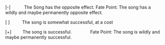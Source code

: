 [-]           The Song has the opposite effect.
		Fate Point: The song has a wildly and maybe permanently opposite effect.

[ ]          The song is somewhat successful, at a cost

[+]         The song is successful.
              Fate Point: The song is wildly and maybe permanently successful.
